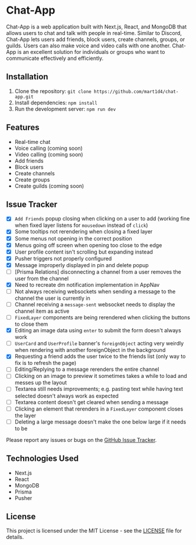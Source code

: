 # Chat-App

Chat-App is a web application built with Next.js, React, and MongoDB that allows users to chat and talk with people in real-time. Similar to Discord, Chat-App lets users add friends, block users, create channels, groups, or guilds. Users can also make voice and video calls with one another. Chat-App is an excellent solution for individuals or groups who want to communicate effectively and efficiently.

## Installation

1. Clone the repository: `git clone https://github.com/mart1d4/chat-app.git`
2. Install dependencies: `npm install`
3. Run the development server: `npm run dev`

## Features

-   Real-time chat
-   Voice calling (coming soon)
-   Video calling (coming soon)
-   Add friends
-   Block users
-   Create channels
-   Create groups
-   Create guilds (coming soon)

## Issue Tracker

-   [x] `Add Friends` popup closing when clicking on a user to add (working fine when fixed layer listens for `mousedown` instead of `click`)
-   [x] Some tooltips not rerendering when closing a fixed layer
-   [x] Some menus not opening in the correct position
-   [x] Menus going off screen when opening too close to the edge
-   [x] User profile content isn't scrolling but expanding instead
-   [x] Pusher triggers not properly configured
-   [x] Message improperly displayed in pin and delete popup
-   [ ] [Prisma Relations] disconnecting a channel from a user removes the user from the channel
-   [x] Need to recreate dm notification implementation in AppNav
-   [ ] Not always receiving websockets when sending a message to the channel the user is currently in
-   [ ] Channel receiving a `message-sent` websocket needs to display the channel item as active
-   [ ] `FixedLayer` components are being rerendered when clicking the buttons to close them
-   [x] Editing an image data using `enter` to submit the form doesn't always work
-   [ ] `UserCard` and `UserProfile` banner's `foreignObject` acting very weirdly when rendering with another foreignObject in the background
-   [x] Requesting a friend adds the user twice to the friends list (only way to fix is to refresh the page)
-   [ ] Editing/Replying to a message rerenders the entire channel
-   [ ] Clicking on an image to preview it sometimes takes a while to load and messes up the layout
-   [ ] Textarea still needs improvements; e.g. pasting text while having text selected doesn't always work as expected
-   [ ] Textarea content doesn't get cleared when sending a message
-   [ ] Clicking an element that rerenders in a `FixedLayer` component closes the layer
-   [ ] Deleting a large message doesn't make the one below large if it needs to be

Please report any issues or bugs on the [GitHub Issue Tracker](https://github.com/mart1d4/chat-app/issues).

## Technologies Used

-   Next.js
-   React
-   MongoDB
-   Prisma
-   Pusher

## License

This project is licensed under the MIT License - see the [LICENSE](LICENSE) file for details.
